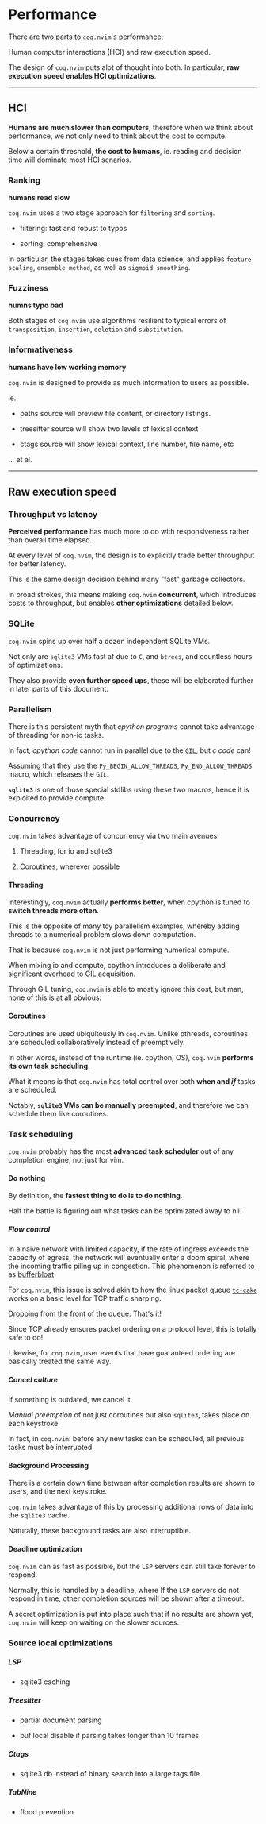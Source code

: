 # Performance

There are two parts to `coq.nvim`'s performance:

Human computer interactions (HCI) and raw execution speed.

The design of `coq.nvim` puts alot of thought into both. In particular, **raw execution speed enables HCI optimizations**.

---

## HCI

**Humans are much slower than computers**, therefore when we think about performance, we not only need to think about the cost to compute.

Below a certain threshold, **the cost to humans**, ie. reading and decision time will dominate most HCI senarios.

### Ranking

**humans read slow**

`coq.nvim` uses a two stage approach for `filtering` and `sorting`.

- filtering: fast and robust to typos

- sorting: comprehensive

In particular, the stages takes cues from data science, and applies `feature scaling`, `ensemble method`, as well as `sigmoid smoothing`.

### Fuzziness

**humns typo bad**

Both stages of `coq.nvim` use algorithms resilient to typical errors of `transposition`, `insertion`, `deletion` and `substitution`.

### Informativeness

**humans have low working memory**

`coq.nvim` is designed to provide as much information to users as possible.

ie.

- paths source will preview file content, or directory listings.

- treesitter source will show two levels of lexical context

- ctags source will show lexical context, line number, file name, etc

... et al.

---

## Raw execution speed

### Throughput vs latency

**Perceived performance** has much more to do with responsiveness rather than overall time elapsed.

At every level of `coq.nvim`, the design is to explicitly trade better throughput for better latency.

This is the same design decision behind many "fast" garbage collectors.

In broad strokes, this means making `coq.nvim` **concurrent**, which introduces costs to throughput, but enables **other optimizations** detailed below.

### SQLite

`coq.nvim` spins up over half a dozen independent SQLite VMs.

Not only are `sqlite3` VMs fast af due to `C`, and `btrees`, and countless hours of optimizations.

They also provide **even further speed ups**, these will be elaborated further in later parts of this document.

### Parallelism

There is this persistent myth that _cpython programs_ cannot take advantage of threading for non-io tasks.

In fact, _cpython code_ cannot run in parallel due to the [`GIL`](https://docs.python.org/3/c-api/init.html), but _c code_ can!

Assuming that they use the `Py_BEGIN_ALLOW_THREADS`, `Py_END_ALLOW_THREADS` macro, which releases the `GIL`.

**`sqlite3`** is one of those special stdlibs using these two macros, hence it is exploited to provide compute.

### Concurrency

`coq.nvim` takes advantage of concurrency via two main avenues:

1. Threading, for io and sqlite3

2. Coroutines, wherever possible

#### Threading

Interestingly, `coq.nvim` actually **performs better**, when cpython is tuned to **switch threads more often**.

This is the opposite of many toy parallelism examples, whereby adding threads to a numerical problem slows down computation.

That is because `coq.nvim` is not just performing numerical compute.

When mixing io and compute, cpython introduces a deliberate and significant overhead to GIL acquisition.

Through GIL tuning, `coq.nvim` is able to mostly ignore this cost, but man, none of this is at all obvious.

#### Coroutines

Coroutines are used ubiquitously in `coq.nvim`. Unlike pthreads, coroutines are scheduled collaboratively instead of preemptively.

In other words, instead of the runtime (ie. cpython, OS), `coq.nvim` **performs its own task scheduling**.

What it means is that `coq.nvim` has total control over both **when and _if_** tasks are scheduled.

Notably, **`sqlite3` VMs can be manually preempted**, and therefore we can schedule them like coroutines.

### Task scheduling

`coq.nvim` probably has the most **advanced task scheduler** out of any completion engine, not just for vim.

#### Do nothing

By definition, the **fastest thing to do is to do nothing**.

Half the battle is figuring out what tasks can be optimizated away to nil.

##### Flow control

In a naive network with limited capacity, if the rate of ingress exceeds the capacity of egress, the network will eventually enter a doom spiral, where the incoming traffic piling up in congestion. This phenomenon is referred to as [bufferbloat](https://en.wikipedia.org/wiki/Bufferbloat)

For `coq.nvim`, this issue is solved akin to how the linux packet queue [`tc-cake`](https://man7.org/linux/man-pages/man8/tc-cake.8.html) works on a basic level for TCP traffic sharping.

Dropping from the front of the queue: That's it!

Since TCP already ensures packet ordering on a protocol level, this is totally safe to do!

Likewise, for `coq.nvim`, user events that have guaranteed ordering are basically treated the same way.

##### Cancel culture

If something is outdated, we cancel it.

_Manual preemption_ of not just coroutines but also `sqlite3`, takes place on each keystroke.

In fact, in `coq.nvim`: before any new tasks can be scheduled, all previous tasks must be interrupted.

#### Background Processing

There is a certain down time between after completion results are shown to users, and the next keystroke.

`coq.nvim` takes advantage of this by processing additional rows of data into the `sqlite3` cache.

Naturally, these background tasks are also interruptible.

#### Deadline optimization

`coq.nvim` can as fast as possible, but the `LSP` servers can still take forever to respond.

Normally, this is handled by a deadline, where If the `LSP` servers do not respond in time, other completion sources will be shown after a timeout.

A secret optimization is put into place such that if no results are shown yet, `coq.nvim` will keep on waiting on the slower sources.

### Source local optimizations

##### LSP

- sqlite3 caching

##### Treesitter

- partial document parsing

- buf local disable if parsing takes longer than 10 frames

##### Ctags

- sqlite3 db instead of binary search into a large tags file

##### TabNine

- flood prevention

